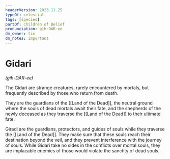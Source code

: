 ```yaml
---
headerVersion: 2023.11.25
typeOf: celestial
tags: [species]
partOf: Children of Belief
pronunciation: gih-DAR-ee
dm_owner: tim
dm_notes: important
---
```

# Gidari
*(gih-DAR-ee)*

The Gidari are strange creatures, rarely encountered by mortals, but frequently described by those who return from death. 

They are the guardians of the [[Land of the Dead]], the neutral ground where the souls of dead mortals await their fate, and the shepherds of the newly deceased as they traverse the [[Land of the Dead]] to their ultimate fate. 

Giradi are the guardians, protectors, and guides of souls while they traverse the [[Land of the Dead]]. They make sure that these souls reach their destination beyond the veil, and they prevent interference with the journey of souls. While Gidari take no sides in the conflicts over mortal souls, they are implacable enemies of those would violate the sanctity of dead souls.